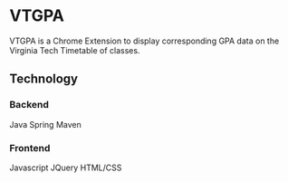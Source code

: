 # VTGPA
VTGPA is a Chrome Extension to display corresponding GPA data on the Virginia Tech Timetable of classes.

## Technology
### Backend
Java
Spring
Maven

### Frontend
Javascript
JQuery
HTML/CSS

